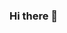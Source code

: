 ### Hi there 👋

<!--
**Luhaozhhhe/Luhaozhhhe** is a ✨ _special_ ✨ repository because its `README.md` (this file) appears on your GitHub profile.

Here are some ideas to get you started:

- 🔭 I’m currently an undergraduate student at Nankai University.
- 🌱 I’m currently learning Cyber Science!
- 👯 I’m looking to collaborate on ...
- 🤔 Please feel free to contact me : 2211044@mail.edu.nankai.cn if you are interested in my projects!
-->
